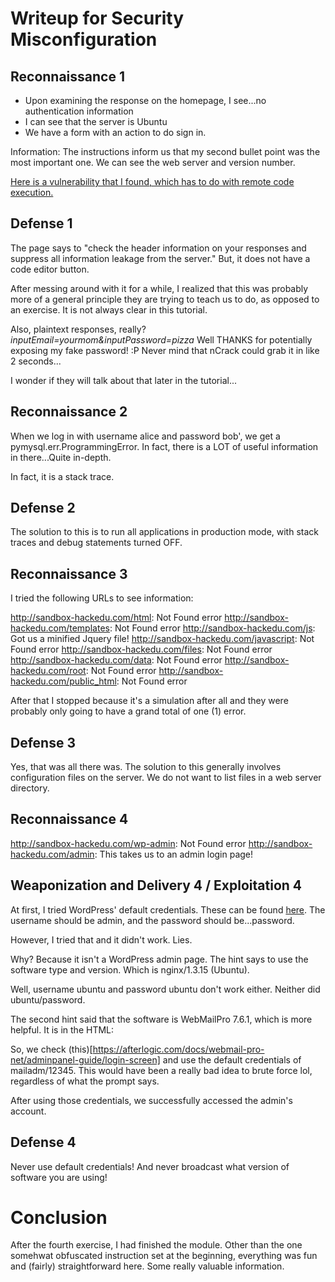 # Writeup for Security Misconfiguration 

## Reconnaissance 1
- Upon examining the response on the homepage, I see...no authentication information
- I can see that the server is Ubuntu 
- We have a form with an action to do sign in.

Information: The instructions inform us that my second bullet point was the most important one. We can see the web server and version number. 

[Here is a vulnerability that I found, which has to do with remote code execution.](https://www.cvedetails.com/cve/CVE-2014-0133/)

## Defense 1

The page says to "check the header information on your responses and suppress all information leakage from the server." But, it does not have a code editor button. 

After messing around with it for a while, I realized that this was probably more of a general principle they are trying to teach us to do, as opposed to an exercise. It is not always clear in this tutorial. 

Also, plaintext responses, really? *inputEmail=yourmom&inputPassword=pizza* Well THANKS for potentially exposing my fake password! :P Never mind that nCrack could grab it in like 2 seconds...

I wonder if they will talk about that later in the tutorial...


## Reconnaissance 2

When we log in with username alice and password bob', we get a pymysql.err.ProgrammingError. In fact, there is a LOT of useful information in there...Quite in-depth. 

In fact, it is a stack trace. 

## Defense 2

The solution to this is to run all applications in production mode, with stack traces and debug statements turned OFF. 

## Reconnaissance 3

I tried the following URLs to see information: 

http://sandbox-hackedu.com/html: Not Found error
http://sandbox-hackedu.com/templates: Not Found error 
http://sandbox-hackedu.com/js: Got us a minified Jquery file!
http://sandbox-hackedu.com/javascript: Not Found error
http://sandbox-hackedu.com/files: Not Found error 
http://sandbox-hackedu.com/data: Not Found error
http://sandbox-hackedu.com/root: Not Found error
http://sandbox-hackedu.com/public_html: Not Found error

After that I stopped because it's a simulation after all and they were probably only going to have a grand total of one (1) error. 

## Defense 3

Yes, that was all there was. The solution to this generally involves configuration files on the server. We do not want to list files in a web server directory. 

## Reconnaissance 4

http://sandbox-hackedu.com/wp-admin: Not Found error
http://sandbox-hackedu.com/admin: This takes us to an admin login page! 

## Weaponization and Delivery 4 / Exploitation 4

At first, I tried WordPress' default credentials. These can be found [here](https://varyingvagrantvagrants.org/docs/en-US/default-credentials/). The username should be admin, and the password should be...password. 

However, I tried that and it didn't work. Lies. 

Why? Because it isn't a WordPress admin page. The hint says to use the software type and version. Which is nginx/1.3.15 (Ubuntu). 

Well, username ubuntu and password ubuntu don't work either. Neither did ubuntu/password. 

The second hint said that the software is WebMailPro 7.6.1, which is more helpful. It is in the HTML: <title>WebMail Pro 7.6.1 Admin Panel</title> 

So, we check (this)[https://afterlogic.com/docs/webmail-pro-net/adminpanel-guide/login-screen] and use the default credentials of mailadm/12345. This would have been a really bad idea to brute force lol, regardless of what the prompt says. 

After using those credentials, we successfully accessed the admin's account. 

## Defense 4

Never use default credentials! And never broadcast what version of software you are using! 

# Conclusion

After the fourth exercise, I had finished the module. Other than the one somehwat obfuscated instruction set at the beginning, everything was fun and (fairly) straightforward here. Some really valuable information. 

